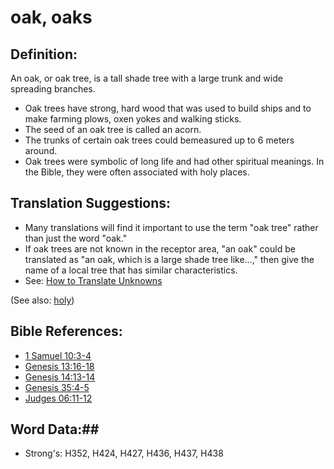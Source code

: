 # oak, oaks #

## Definition: ##

An oak, or oak tree,  is a tall shade tree with a large trunk and wide spreading branches.

* Oak trees have strong, hard wood that was used to build ships and to make farming plows, oxen yokes and walking sticks.
* The seed of an oak tree is called an acorn.
* The trunks of certain oak trees could bemeasured up to 6 meters around.
* Oak trees were symbolic of long life and had other spiritual meanings. In the Bible, they were often associated with holy places.

## Translation Suggestions: ##

* Many translations will find it important to use the term "oak tree" rather than just the word "oak."
* If oak trees are not known in the receptor area, "an oak" could be translated as "an oak, which is a large shade tree like…," then give the name of a local tree that has similar characteristics.
* See: [How to Translate Unknowns](rc://en/ta/man/translate/translate-unknown)

(See also: [holy](../kt/holy.md))

## Bible References: ##

* [1 Samuel 10:3-4](rc://en/tn/help/1sa/10/03)
* [Genesis 13:16-18](rc://en/tn/help/gen/13/16)
* [Genesis 14:13-14](rc://en/tn/help/gen/14/13)
* [Genesis 35:4-5](rc://en/tn/help/gen/35/04)
* [Judges 06:11-12](rc://en/tn/help/jdg/06/11)

## Word Data:##

* Strong's: H352, H424, H427, H436, H437, H438
